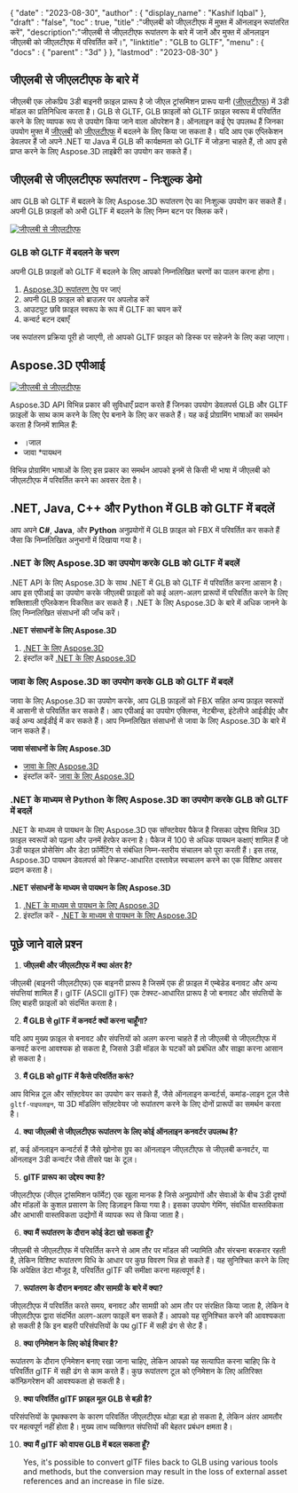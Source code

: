 {
  "date" : "2023-08-30",
  "author" : {
    "display_name" : "Kashif Iqbal"
},
  "draft" : "false",
  "toc" : true,
  "title" :"जीएलबी को जीएलटीएफ में मुफ़्त में ऑनलाइन रूपांतरित करें",
  "description":"जीएलबी से जीएलटीएफ रूपांतरण के बारे में जानें और मुफ्त में ऑनलाइन जीएलबी को जीएलटीएफ में परिवर्तित करें।",
  "linktitle" : "GLB to GLTF",
  "menu" : {
    "docs" : {
      "parent" : "3d"
}
},
  "lastmod" : "2023-08-30"
}

## जीएलबी से जीएलटीएफ के बारे में

जीएलबी एक लोकप्रिय 3डी बाइनरी फ़ाइल प्रारूप है जो जीएल ट्रांसमिशन प्रारूप यानी ([जीएलटीएफ](/hi/3डी/जीएलटीएफ/)) में 3डी मॉडल का प्रतिनिधित्व करता है। GLB से GLTF, GLB फ़ाइलों को GLTF फ़ाइल स्वरूप में परिवर्तित करने के लिए व्यापक रूप से उपयोग किया जाने वाला ऑपरेशन है। ऑनलाइन कई ऐप उपलब्ध हैं जिनका उपयोग मुफ्त में [जीएलबी](/hi/3डी/जीएलबी/) को [जीएलटीएफ](/hi/3डी/जीएलटीएफ/) में बदलने के लिए किया जा सकता है। यदि आप एक एप्लिकेशन डेवलपर हैं जो अपने .NET या Java में GLB की कार्यक्षमता को GLTF में जोड़ना चाहते हैं, तो आप इसे प्राप्त करने के लिए Aspose.3D लाइब्रेरी का उपयोग कर सकते हैं।

## जीएलबी से जीएलटीएफ रूपांतरण - निःशुल्क डेमो

आप GLB को GLTF में बदलने के लिए Aspose.3D रूपांतरण ऐप का निःशुल्क उपयोग कर सकते हैं। अपनी GLB फ़ाइलों को अभी GLTF में बदलने के लिए निम्न बटन पर क्लिक करें।

[![जीएलबी से जीएलटीएफ](../glb-to-gltf.png)](https://products.aspose.app/3d/conversion/glb-to-gltf)

### GLB को GLTF में बदलने के चरण

अपनी GLB फ़ाइलों को GLTF में बदलने के लिए आपको निम्नलिखित चरणों का पालन करना होगा।

1. [Aspose.3D रूपांतरण ऐप](https://products.aspose.app/3d/conversion/glb-to-gltf) पर जाएं
1. अपनी GLB फ़ाइल को ब्राउज़र पर अपलोड करें
1. आउटपुट छवि फ़ाइल स्वरूप के रूप में GLTF का चयन करें
1. कन्वर्ट बटन दबाएँ

जब रूपांतरण प्रक्रिया पूरी हो जाएगी, तो आपको GLTF फ़ाइल को डिस्क पर सहेजने के लिए कहा जाएगा।

## Aspose.3D एपीआई

[![जीएलबी से जीएलटीएफ](../try-aspose-3d.png)](https://products.aspose.com/3d/)

Aspose.3D API विभिन्न प्रकार की सुविधाएँ प्रदान करते हैं जिनका उपयोग डेवलपर्स GLB और GLTF फ़ाइलों के साथ काम करने के लिए ऐप बनाने के लिए कर सकते हैं। यह कई प्रोग्रामिंग भाषाओं का समर्थन करता है जिनमें शामिल हैं:

* ।जाल
* जावा
*पायथन

विभिन्न प्रोग्रामिंग भाषाओं के लिए इस प्रकार का समर्थन आपको इनमें से किसी भी भाषा में जीएलबी को जीएलटीएफ में परिवर्तित करने का अवसर देता है।

## .NET, Java, C++ और Python में GLB को GLTF में बदलें

आप अपने **C#**, **Java**, और **Python** अनुप्रयोगों में GLB फ़ाइल को FBX में परिवर्तित कर सकते हैं जैसा कि निम्नलिखित अनुभागों में दिखाया गया है।

### .NET के लिए Aspose.3D का उपयोग करके GLB को GLTF में बदलें

.NET API के लिए Aspose.3D के साथ .NET में GLB को GLTF में परिवर्तित करना आसान है। आप इस एपीआई का उपयोग करके जीएलबी फ़ाइलों को कई अलग-अलग प्रारूपों में परिवर्तित करने के लिए शक्तिशाली एप्लिकेशन विकसित कर सकते हैं। .NET के लिए Aspose.3D के बारे में अधिक जानने के लिए निम्नलिखित संसाधनों की जाँच करें।

**.NET संसाधनों के लिए Aspose.3D**

1. [.NET के लिए Aspose.3D](https://products.aspose.com/3d/net/)
1. इंस्टॉल करें [.NET के लिए Aspose.3D](https://docs.aspose.com/3d/net/installation/)

### जावा के लिए Aspose.3D का उपयोग करके GLB को GLTF में बदलें

जावा के लिए Aspose.3D का उपयोग करके, आप GLB फ़ाइलों को FBX सहित अन्य फ़ाइल स्वरूपों में आसानी से परिवर्तित कर सकते हैं। आप एपीआई का उपयोग एक्लिप्स, नेटबीन्स, इंटेलीजे आईडीईए और कई अन्य आईडीई में कर सकते हैं। आप निम्नलिखित संसाधनों से जावा के लिए Aspose.3D के बारे में जान सकते हैं।

**जावा संसाधनों के लिए Aspose.3D**

* [जावा के लिए Aspose.3D](https://products.aspose.com/3d/java/)
* इंस्टॉल करें- [जावा के लिए Aspose.3D](https://docs.aspose.com/3d/java/installation/)

### .NET के माध्यम से Python के लिए Aspose.3D का उपयोग करके GLB को GLTF में बदलें

.NET के माध्यम से पायथन के लिए Aspose.3D एक सॉफ्टवेयर पैकेज है जिसका उद्देश्य विभिन्न 3D फ़ाइल स्वरूपों को पढ़ना और उनमें हेरफेर करना है। पैकेज में 100 से अधिक पायथन कक्षाएं शामिल हैं जो 3डी फाइल प्रोसेसिंग और डेटा फ़ॉर्मेटिंग से संबंधित निम्न-स्तरीय संचालन को पूरा करती हैं। इस तरह, Aspose.3D पायथन डेवलपर्स को स्क्रिप्ट-आधारित दस्तावेज़ स्वचालन करने का एक विशिष्ट अवसर प्रदान करता है।

**.NET संसाधनों के माध्यम से पायथन के लिए Aspose.3D**

1. [.NET के माध्यम से पायथन के लिए Aspose.3D](https://products.aspose.com/3d/python-net/)
1. इंस्टॉल करें - [.NET के माध्यम से पायथन के लिए Aspose.3D](https://releases.aspose.com/3d/python-net/)

## पूछे जाने वाले प्रश्न

1. **जीएलबी और जीएलटीएफ में क्या अंतर है?**
   

जीएलबी (बाइनरी जीएलटीएफ) एक बाइनरी प्रारूप है जिसमें एक ही फ़ाइल में एम्बेडेड बनावट और अन्य संपत्तियां शामिल हैं। glTF (ASCII glTF) एक टेक्स्ट-आधारित प्रारूप है जो बनावट और संपत्तियों के लिए बाहरी फ़ाइलों को संदर्भित करता है।

2. **मैं GLB से glTF में कनवर्ट क्यों करना चाहूँगा?**

यदि आप मुख्य फ़ाइल से बनावट और संपत्तियों को अलग करना चाहते हैं तो जीएलबी से जीएलटीएफ में कनवर्ट करना आवश्यक हो सकता है, जिससे 3डी मॉडल के घटकों को प्रबंधित और साझा करना आसान हो सकता है।

3. **मैं GLB को glTF में कैसे परिवर्तित करूं?**

आप विभिन्न टूल और सॉफ़्टवेयर का उपयोग कर सकते हैं, जैसे ऑनलाइन कन्वर्टर्स, कमांड-लाइन टूल जैसे `gltf-पाइपलाइन`, या 3D मॉडलिंग सॉफ़्टवेयर जो रूपांतरण करने के लिए दोनों प्रारूपों का समर्थन करता है।

4. **क्या जीएलबी से जीएलटीएफ रूपांतरण के लिए कोई ऑनलाइन कनवर्टर उपलब्ध है?**

हां, कई ऑनलाइन कन्वर्टर्स हैं जैसे ख्रोनोस ग्रुप का ऑनलाइन जीएलटीएफ से जीएलबी कनवर्टर, या ऑनलाइन 3डी कन्वर्टर जैसे तीसरे पक्ष के टूल।

5. **glTF प्रारूप का उद्देश्य क्या है?**

जीएलटीएफ (जीएल ट्रांसमिशन फॉर्मेट) एक खुला मानक है जिसे अनुप्रयोगों और सेवाओं के बीच 3डी दृश्यों और मॉडलों के कुशल प्रसारण के लिए डिज़ाइन किया गया है। इसका उपयोग गेमिंग, संवर्धित वास्तविकता और आभासी वास्तविकता उद्योगों में व्यापक रूप से किया जाता है।

6. **क्या मैं रूपांतरण के दौरान कोई डेटा खो सकता हूँ?**

जीएलबी से जीएलटीएफ में परिवर्तित करने से आम तौर पर मॉडल की ज्यामिति और संरचना बरकरार रहती है, लेकिन विशिष्ट रूपांतरण विधि के आधार पर कुछ विवरण भिन्न हो सकते हैं। यह सुनिश्चित करने के लिए कि अपेक्षित डेटा मौजूद है, परिवर्तित glTF की समीक्षा करना महत्वपूर्ण है।

7. **रूपांतरण के दौरान बनावट और सामग्री के बारे में क्या?**

जीएलटीएफ में परिवर्तित करते समय, बनावट और सामग्री को आम तौर पर संरक्षित किया जाता है, लेकिन वे जीएलटीएफ द्वारा संदर्भित अलग-अलग फाइलें बन सकते हैं। आपको यह सुनिश्चित करने की आवश्यकता हो सकती है कि इन बाहरी परिसंपत्तियों के पथ glTF में सही ढंग से सेट हैं।

8. **क्या एनिमेशन के लिए कोई विचार है?**

रूपांतरण के दौरान एनिमेशन बनाए रखा जाना चाहिए, लेकिन आपको यह सत्यापित करना चाहिए कि वे परिवर्तित glTF में सही ढंग से काम करते हैं। कुछ रूपांतरण टूल को एनिमेशन के लिए अतिरिक्त कॉन्फ़िगरेशन की आवश्यकता हो सकती है।

9. **क्या परिवर्तित glTF फ़ाइल मूल GLB से बड़ी है?**

परिसंपत्तियों के पृथक्करण के कारण परिवर्तित जीएलटीएफ थोड़ा बड़ा हो सकता है, लेकिन अंतर आमतौर पर महत्वपूर्ण नहीं होता है। मुख्य लाभ व्यक्तिगत संपत्तियों की बेहतर प्रबंधन क्षमता है।

10. **क्या मैं glTF को वापस GLB में बदल सकता हूँ?**

    Yes, it's possible to convert glTF files back to GLB using various tools and methods, but the conversion may result in the loss of external asset references and an increase in file size.
